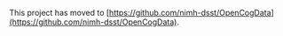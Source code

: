This project has moved to [https://github.com/nimh-dsst/OpenCogData](https://github.com/nimh-dsst/OpenCogData).